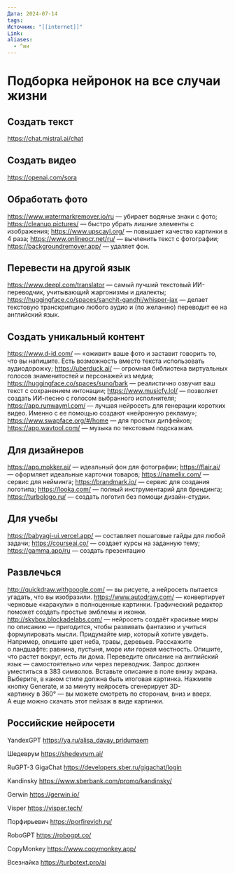 ```yaml
---
Дата: 2024-07-14
tags:
Источник: "[[internet]]"
Link:
aliases:
  - ^ии
---
```

# Подборка нейронок на все случаи жизни

## Создать текст
https://chat.mistral.ai/chat
## Создать видео
https://openai.com/sora
## Обработать фото
https://www.watermarkremover.io/ru — убирает водяные знаки с фото;
https://cleanup.pictures/ — быстро убрать лишние элементы с изображения;
https://www.upscayl.org/ — повышает качество картинки в 4 раза;
https://www.onlineocr.net/ru/ — вычленить текст с фотографии;
https://backgroundremover.app/ — удаляет фон.
## Перевести на другой язык
https://www.deepl.com/translator — самый лучший текстовый ИИ-переводчик, учитывающий жаргонизмы и диалекты;
https://huggingface.co/spaces/sanchit-gandhi/whisper-jax — делает текстовую транскрипцию любого аудио и (по желанию) переводит ее на английский язык.
## Создать уникальный контент
https://www.d-id.com/ — «оживит» ваше фото и заставит говорить то, что вы напишите. Есть возможность вместо текста использовать аудиодорожку;
https://uberduck.ai/ — огромная библиотека виртуальных голосов знаменитостей и персонажей из медиа;
https://huggingface.co/spaces/suno/bark — реалистично озвучит ваш текст с сохранением интонации;
https://www.musicfy.lol/ — позволяет создать ИИ-песню с голосом выбранного исполнителя;
https://app.runwayml.com/ — лучшая нейросеть для генерации коротких видео. Именно с ее помощью создают «нейронную рекламу»;
https://www.swapface.org/#/home — для простых дипфейков;
https://app.wavtool.com/ — музыка по текстовым подсказкам.
## Для дизайнеров
https://app.mokker.ai/ — идеальный фон для фотографии;
https://flair.ai/ — оформляет идеальные карточки товаров;
https://namelix.com/ — сервис для нейминга;
https://brandmark.io/ — сервис для создания логотипа;
https://looka.com/ — полный инструментарий для брендинга;
https://turbologo.ru/ — создать логотип без помощи дизайн-студии. 
## Для учебы
https://babyagi-ui.vercel.app/ — составляет пошаговые гайды для любой задачи;
https://courseai.co/ — создает курсы на заданную тему;
https://gamma.app/ru — создать презентацию
## Развлечься
http://quickdraw.withgoogle.com/ — вы рисуете, а нейросеть пытается угадать, что вы изобразили.
https://www.autodraw.com/ — конвертирует черновые «каракули» в полноценные картинки. Графический редактор поможет создать простые эмблемы и иконки.
http://skybox.blockadelabs.com/ — нейросеть создаёт красивые миры по описанию — пригодится, чтобы развивать фантазию и учиться формулировать мысли. Придумайте мир, который хотите увидеть. Например, опишите цвет неба, травы, деревьев. Расскажите о ландшафте: равнина, пустыня, море или горная местность. Опишите, что растет вокруг, есть ли дома. Переведите описание на английский язык — самостоятельно или через переводчик. Запрос должен уместиться в 383 символов. Вставьте описание в поле внизу экрана. Выберите, в каком стиле должна быть итоговая картинка. Нажмите кнопку Generate, и за минуту нейросеть сгенерирует 3D-картинку в 360° — вы можете смотреть по сторонам, вниз и вверх. А еще можно скачать этот пейзаж в виде картинки.
## Российские нейросети
YandexGPT
https://ya.ru/alisa_davay_pridumaem

Шедеврум
https://shedevrum.ai/

RuGPT-3 GigaChat
https://developers.sber.ru/gigachat/login

Kandinsky
https://www.sberbank.com/promo/kandinsky/

Gerwin
https://gerwin.io/

Visper
https://visper.tech/

Порфирьевич
https://porfirevich.ru/

RoboGPT
https://robogpt.co/

CopyMonkey
https://www.copymonkey.app/

Всезнайка
https://turbotext.pro/ai






